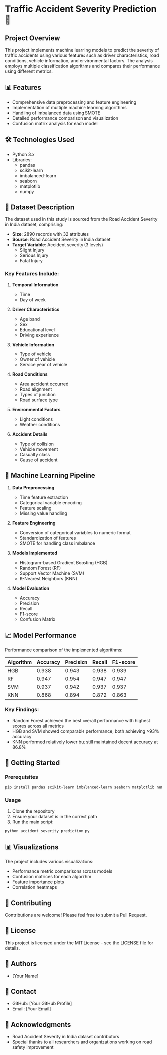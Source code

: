 # Traffic Accident Severity Prediction 🚗

## Project Overview
This project implements machine learning models to predict the severity of traffic accidents using various features such as driver characteristics, road conditions, vehicle information, and environmental factors. The analysis employs multiple classification algorithms and compares their performance using different metrics.

## 📊 Features
- Comprehensive data preprocessing and feature engineering
- Implementation of multiple machine learning algorithms
- Handling of imbalanced data using SMOTE
- Detailed performance comparison and visualization
- Confusion matrix analysis for each model

## 🛠️ Technologies Used
- Python 3.x
- Libraries:
  - pandas
  - scikit-learn
  - imbalanced-learn
  - seaborn
  - matplotlib
  - numpy

## 💾 Dataset Description
The dataset used in this study is sourced from the Road Accident Severity in India dataset, comprising:
- **Size**: 2890 records with 32 attributes
- **Source**: Road Accident Severity in India dataset
- **Target Variable**: Accident severity (3 levels)
  - Slight Injury
  - Serious Injury
  - Fatal Injury

### Key Features Include:
1. **Temporal Information**
   - Time
   - Day of week

2. **Driver Characteristics**
   - Age band
   - Sex
   - Educational level
   - Driving experience

3. **Vehicle Information**
   - Type of vehicle
   - Owner of vehicle
   - Service year of vehicle

4. **Road Conditions**
   - Area accident occurred
   - Road alignment
   - Types of junction
   - Road surface type

5. **Environmental Factors**
   - Light conditions
   - Weather conditions

6. **Accident Details**
   - Type of collision
   - Vehicle movement
   - Casualty class
   - Cause of accident

## 🔄 Machine Learning Pipeline
1. **Data Preprocessing**
   - Time feature extraction
   - Categorical variable encoding
   - Feature scaling
   - Missing value handling

2. **Feature Engineering**
   - Conversion of categorical variables to numeric format
   - Standardization of features
   - SMOTE for handling class imbalance

3. **Models Implemented**
   - Histogram-based Gradient Boosting (HGB)
   - Random Forest (RF)
   - Support Vector Machine (SVM)
   - K-Nearest Neighbors (KNN)

4. **Model Evaluation**
   - Accuracy
   - Precision
   - Recall
   - F1-score
   - Confusion Matrix

## 📈 Model Performance
Performance comparison of the implemented algorithms:

| Algorithm | Accuracy | Precision | Recall | F1-score |
|-----------|----------|-----------|---------|-----------|
| HGB       | 0.938    | 0.943     | 0.938   | 0.939     |
| RF        | 0.947    | 0.954     | 0.947   | 0.947     |
| SVM       | 0.937    | 0.942     | 0.937   | 0.937     |
| KNN       | 0.868    | 0.894     | 0.872   | 0.863     |

### Key Findings:
- Random Forest achieved the best overall performance with highest scores across all metrics
- HGB and SVM showed comparable performance, both achieving >93% accuracy
- KNN performed relatively lower but still maintained decent accuracy at 86.8%

## 🚀 Getting Started

### Prerequisites
```bash
pip install pandas scikit-learn imbalanced-learn seaborn matplotlib numpy
```

### Usage
1. Clone the repository
2. Ensure your dataset is in the correct path
3. Run the main script:
```python
python accident_severity_prediction.py
```

## 📊 Visualizations
The project includes various visualizations:
- Performance metric comparisons across models
- Confusion matrices for each algorithm
- Feature importance plots
- Correlation heatmaps

## 🤝 Contributing
Contributions are welcome! Please feel free to submit a Pull Request.

## 📄 License
This project is licensed under the MIT License - see the LICENSE file for details.

## 👥 Authors
- [Your Name]

## 📮 Contact
- GitHub: [Your GitHub Profile]
- Email: [Your Email]

## 🙏 Acknowledgments
- Road Accident Severity in India dataset contributors
- Special thanks to all researchers and organizations working on road safety improvement
